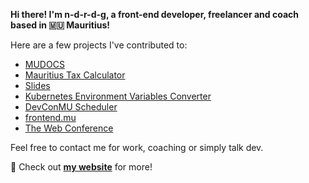 **Hi there! I'm n-d-r-d-g, a front-end developer, freelancer and coach based in 🇲🇺 Mauritius!**

Here are a few projects I've contributed to:

- [MUDOCS](https://github.com/n-d-r-d-g/redesigned/tree/main/mudocs)
- [Mauritius Tax Calculator](https://github.com/n-d-r-d-g/redesigned/tree/main/mauritius_tax_calculator)
- [Slides](https://github.com/n-d-r-d-g/slides)
- [Kubernetes Environment Variables Converter](https://github.com/n-d-r-d-g/k8s-env-converter)
- [DevConMU Scheduler](https://github.com/n-d-r-d-g/devcon-scheduler)
- [frontend.mu](https://github.com/n-d-r-d-g/frontend.mu)
- [The Web Conference](https://github.com/n-d-r-d-g/conference-2024)

Feel free to contact me for work, coaching or simply talk dev.

🚀 Check out [**my website**](https://n-d-r-d-g.com) for more!

<!--
**n-d-r-d-g/n-d-r-d-g** is a ✨ _special_ ✨ repository because its `README.md` (this file) appears on your GitHub profile.

Here are some ideas to get you started:

- 🔭 I’m currently working on ...
- 🌱 I’m currently learning ...
- 👯 I’m looking to collaborate on ...
- 🤔 I’m looking for help with ...
- 💬 Ask me about ...
- 📫 How to reach me: ...
- 😄 Pronouns: ...
- ⚡ Fun fact: ...
-->
